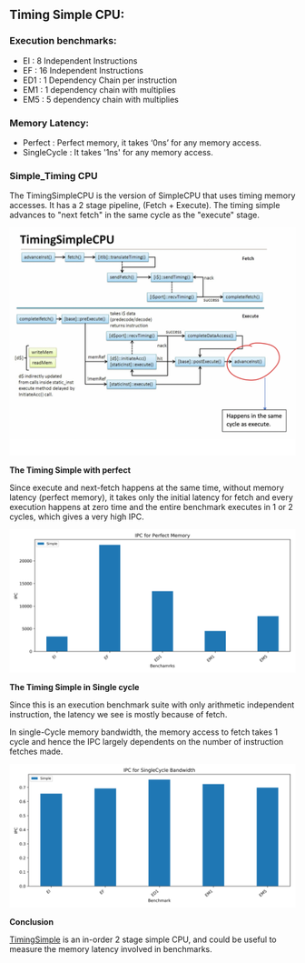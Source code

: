 ## **Timing Simple CPU:**

### Execution benchmarks:

- EI  : 8 Independent Instructions
- EF  : 16 Independent Instructions
- ED1 : 1 Dependency Chain per instruction
- EM1 : 1 dependency chain with multiplies
- EM5 : 5 dependency chain with multiplies

### Memory Latency:

- Perfect : Perfect memory, it takes ‘0ns’ for any memory access.
- SingleCycle : It takes '1ns' for any memory access.

### Simple_Timing CPU

The TimingSimpleCPU is the version of SimpleCPU that uses timing memory accesses. It has a 2 stage pipeline, (Fetch + Execute).
The timing simple advances to "next fetch" in the same cycle as the "execute" stage.


![TimingSimpleCPU](images/TimingSimpleCPU.png)


**The Timing Simple with perfect** 

Since execute and next-fetch happens at the same time, without memory latency (perfect memory), it takes only the initial latency for fetch and every execution happens at zero time and the entire benchmark executes in 1 or 2 cycles, which gives a very high IPC.

![IPC_PERFECT_SIMPLE](images/IPC_execbenchmarks_Perfect_simple.png)


**The Timing Simple in Single cycle**

Since this is an execution benchmark suite with only arithmetic independent instruction, the latency we see is mostly because of fetch.

In single-Cycle memory bandwidth, the memory access to fetch takes 1 cycle and hence the IPC largely dependents on the number of instruction fetches made.

![IPC_SINGLECYCLE_SIMPLE](images/IPC_SINGLECYCLE_SIMPLE.png)


**Conclusion**

[TimingSimple](http://www.gem5.org/documentation/general_docs/cpu_models/SimpleCPU) is an in-order 2 stage simple CPU, and could be useful to measure the memory latency involved in benchmarks.









